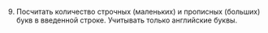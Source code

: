 9. Посчитать количество строчных (маленьких) и прописных (больших) букв в введенной строке. Учитывать только английские 
буквы. 